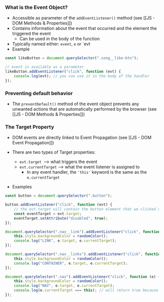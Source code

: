 ### What is the Event Object?
* Accessible as parameter of the `addEventListener()` method (see [[JS - DOM Methods & Properties]])
* Contains information about the event that occurred and the element the triggered the event
	* Can be used in the body of the function
* Typically named either: `event`, `e` or `evt
* Example
```js
const likeButton = document.querySelector(".song__like-btn");

// event is available as a parameter
likeButton.addEventListener("click", function (evt) { 
    console.log(evt); // you can use it in the body of the handler
}); 

```

### Preventing default behavior
* The `preventDefault()` method of the event object prevents any unwanted actions that are automatically performed by the browser (see [[JS - DOM Methods & Properties]])

### The Target Property
* DOM events are directly linked to Event Propagation (see [[JS - DOM Event Propagation]])
* There are two types of Target properties:
	* `evt.target `--> what triggers the event
	* `evt.currentTarget` --> what the event listener is assigned to
		* In any event handler, the `'this'` keyword is the same as the `e.currentTarget`

* Examples
```js
const button = document.querySelector(".button");

button.addEventListener("click", function (evt) {
	// the evt.target will contain the button element that we clicked on
	const eventTarget = evt.target;
    eventTarget.setAttribute("disabled", true);
}); 
```


```js
document.querySelector(".nav__link").addEventListener("click", function (e) {
	this.style.backgroundColor = randomColor();
	console.log("LINK", e.target, e.currentTarget);
});

document.querySelector(".nav__links").addEventListener("click", function (e) {
	this.style.backgroundColor = randomColor();
	console.log("CONTAINER", e.target, e.currentTarget);
});

document.querySelector(".nav").addEventListener("click", function (e) {
	this.style.backgroundColor = randomColor();
	console.log("NAV", e.target, e.currentTarget);
	console.log(e.currentTarget === this); // will return true because these two are equal to each other
});
```